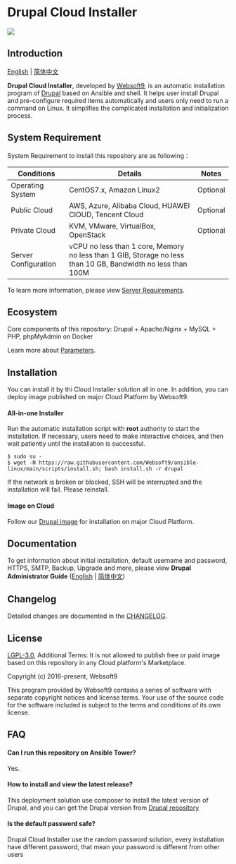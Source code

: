 # Drupal Cloud Installer

![](https://libs.websoft9.com/common/websott9-cloud-installer.png) 

## Introduction

[English](/README.md) | [简体中文](/README-zh.md)  

**Drupal Cloud Installer**, developed by [Websoft9](https://www.websoft9.com), is an automatic installation program of [Drupal](https://drupal.org/) based on Ansible and shell. It helps user install Drupal and pre-configure required items automatically and users only need to run a command on Linux. It simplifies the complicated installation and initialization process.  

## System Requirement

System Requirement to install this repository are as following：

| Conditions       | Details                               | Notes                |
| ------------------- | --------------------------------| -------------------- |
| Operating System   | CentOS7.x, Amazon Linux2 | Optional                 |
| Public Cloud     | AWS, Azure, Alibaba Cloud, HUAWEI ClOUD, Tencent Cloud    | Optional                 |
| Private Cloud     | KVM, VMware, VirtualBox, OpenStack    | Optional                 |
| Server Configuration | vCPU no less than 1 core, Memory no less than  1 GIB, Storage no less than 10 GB, Bandwidth no less than 100M ||

To learn more information, please view [Server Requirements](https://www.drupal.org/docs/user_guide/en/install-requirements.html).

## Ecosystem

Core components of this repository: Drupal + Apache/Nginx + MySQL + PHP, phpMyAdmin on Docker

Learn more about [Parameters](/docs/stack-components.md).

## Installation

You can install it by thi Cloud Installer solution all in one. In addition, you can deploy image published on major Cloud Platform by Websoft9.

#### All-in-one Installer

Run the automatic installation script with **root** authority to start the installation. If necessary, users need to make interactive choices, and then wait patiently until the installation is successful.

```
$ sudo su -
$ wget -N https://raw.githubusercontent.com/Websoft9/ansible-linux/main/scripts/install.sh; bash install.sh -r drupal
```

If the network is broken or blocked, SSH will be interrupted and the installation will fail. Please reinstall.

#### Image on Cloud 

Follow our [Drupal image](https://apps.websoft9.com/drupal) for installation on major Cloud Platform.

## Documentation

To get information about initial installation, default username and password, HTTPS, SMTP, Backup, Upgrade and more, please view **Drupal Administrator Guide** ([English](https://support.websoft9.com/docs/drupal) | [简体中文](https://support.websoft9.com/docs/drupal/zh))

## Changelog

Detailed changes are documented in the [CHANGELOG](/CHANGELOG.md).

## License

[LGPL-3.0](/License.md), Additional Terms: It is not allowed to publish free or paid image based on this repository in any Cloud platform's Marketplace.

Copyright (c) 2016-present, Websoft9

This program provided by Websoft9 contains a series of software with separate copyright notices and license terms. Your use of the source code for the software included is subject to the terms and conditions of its own license.

## FAQ

#### Can I run this repository on Ansible Tower? 

Yes.

#### How to install and view the latest release?

This deployment solution use composer to install the latest version of Drupal, and you can get the Drupal version from [Drupal repository](https://github.com/drupal/drupal/releases)

#### Is the default password safe?

Drupal Cloud Installer use the random password solution, every installation have different password, that mean your password is different from other users

